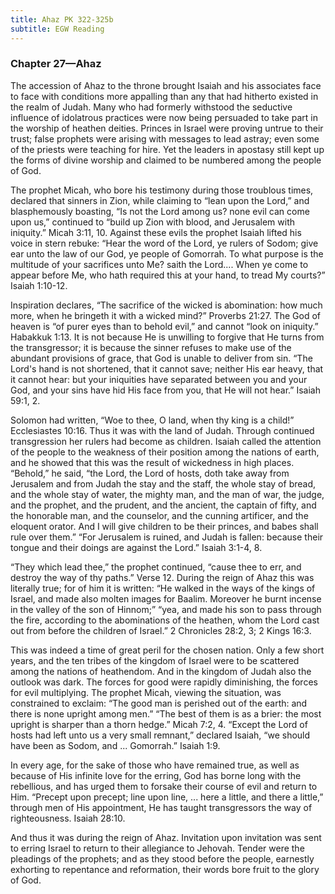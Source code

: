 ```yaml
---
title: Ahaz PK 322-325b
subtitle: EGW Reading
---
```


### Chapter 27—Ahaz

The accession of Ahaz to the throne brought Isaiah and his associates face to face with conditions more appalling than any that had hitherto existed in the realm of Judah. Many who had formerly withstood the seductive influence of idolatrous practices were now being persuaded to take part in the worship of heathen deities. Princes in Israel were proving untrue to their trust; false prophets were arising with messages to lead astray; even some of the priests were teaching for hire. Yet the leaders in apostasy still kept up the forms of divine worship and claimed to be numbered among the people of God.

The prophet Micah, who bore his testimony during those troublous times, declared that sinners in Zion, while claiming to “lean upon the Lord,” and blasphemously boasting, “Is not the Lord among us? none evil can come upon us,” continued to “build up Zion with blood, and Jerusalem with iniquity.” Micah 3:11, 10. Against these evils the prophet Isaiah lifted his voice in stern rebuke: “Hear the word of the Lord, ye rulers of Sodom; give ear unto the law of our God, ye people of Gomorrah. To what purpose is the multitude of your sacrifices unto Me? saith the Lord.... When ye come to appear before Me, who hath required this at your hand, to tread My courts?” Isaiah 1:10-12.

Inspiration declares, “The sacrifice of the wicked is abomination: how much more, when he bringeth it with a wicked mind?” Proverbs 21:27. The God of heaven is “of purer eyes than to behold evil,” and cannot “look on iniquity.” Habakkuk 1:13. It is not because He is unwilling to forgive that He turns from the transgressor; it is because the sinner refuses to make use of the abundant provisions of grace, that God is unable to deliver from sin. “The Lord's hand is not shortened, that it cannot save; neither His ear heavy, that it cannot hear: but your iniquities have separated between you and your God, and your sins have hid His face from you, that He will not hear.” Isaiah 59:1, 2.

Solomon had written, “Woe to thee, O land, when thy king is a child!” Ecclesiastes 10:16. Thus it was with the land of Judah. Through continued transgression her rulers had become as children. Isaiah called the attention of the people to the weakness of their position among the nations of earth, and he showed that this was the result of wickedness in high places. “Behold,” he said, “the Lord, the Lord of hosts, doth take away from Jerusalem and from Judah the stay and the staff, the whole stay of bread, and the whole stay of water, the mighty man, and the man of war, the judge, and the prophet, and the prudent, and the ancient, the captain of fifty, and the honorable man, and the counselor, and the cunning artificer, and the eloquent orator. And I will give children to be their princes, and babes shall rule over them.” “For Jerusalem is ruined, and Judah is fallen: because their tongue and their doings are against the Lord.” Isaiah 3:1-4, 8.

“They which lead thee,” the prophet continued, “cause thee to err, and destroy the way of thy paths.” Verse 12. During the reign of Ahaz this was literally true; for of him it is written: “He walked in the ways of the kings of Israel, and made also molten images for Baalim. Moreover he burnt incense in the valley of the son of Hinnom;” “yea, and made his son to pass through the fire, according to the abominations of the heathen, whom the Lord cast out from before the children of Israel.” 2 Chronicles 28:2, 3; 2 Kings 16:3.

This was indeed a time of great peril for the chosen nation. Only a few short years, and the ten tribes of the kingdom of Israel were to be scattered among the nations of heathendom. And in the kingdom of Judah also the outlook was dark. The forces for good were rapidly diminishing, the forces for evil multiplying. The prophet Micah, viewing the situation, was constrained to exclaim: “The good man is perished out of the earth: and there is none upright among men.” “The best of them is as a brier: the most upright is sharper than a thorn hedge.” Micah 7:2, 4. “Except the Lord of hosts had left unto us a very small remnant,” declared Isaiah, “we should have been as Sodom, and ... Gomorrah.” Isaiah 1:9.

In every age, for the sake of those who have remained true, as well as because of His infinite love for the erring, God has borne long with the rebellious, and has urged them to forsake their course of evil and return to Him. “Precept upon precept; line upon line, ... here a little, and there a little,” through men of His appointment, He has taught transgressors the way of righteousness. Isaiah 28:10.

And thus it was during the reign of Ahaz. Invitation upon invitation was sent to erring Israel to return to their allegiance to Jehovah. Tender were the pleadings of the prophets; and as they stood before the people, earnestly exhorting to repentance and reformation, their words bore fruit to the glory of God.